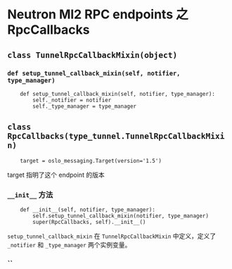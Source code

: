 # Neutron Ml2 RPC endpoints 之 RpcCallbacks

## `class TunnelRpcCallbackMixin(object)`

### `def setup_tunnel_callback_mixin(self, notifier, type_manager)`

```
    def setup_tunnel_callback_mixin(self, notifier, type_manager):
        self._notifier = notifier
        self._type_manager = type_manager
```


## `class RpcCallbacks(type_tunnel.TunnelRpcCallbackMixin)`

```
    target = oslo_messaging.Target(version='1.5')
```

target 指明了这个 endpoint 的版本

### `__init__` 方法

```
    def __init__(self, notifier, type_manager):
        self.setup_tunnel_callback_mixin(notifier, type_manager)
        super(RpcCallbacks, self).__init__()
```

`setup_tunnel_callback_mixin` 在 `TunnelRpcCallbackMixin` 中定义，定义了 `_notifier` 和 `_type_manager` 两个实例变量。

### ``